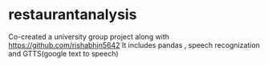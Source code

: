 # restaurantanalysis
Co-created a university group project along with https://github.com/rishabhjn5642 
It includes pandas , speech recognization and GTTS(google text to speech)
